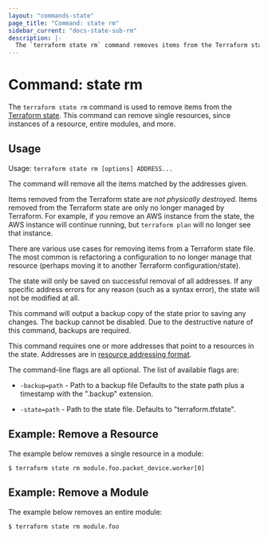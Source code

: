 ```yaml
---
layout: "commands-state"
page_title: "Command: state rm"
sidebar_current: "docs-state-sub-rm"
description: |-
  The `terraform state rm` command removes items from the Terraform state.
---
```


# Command: state rm

The `terraform state rm` command is used to remove items from the
[Terraform state](/docs/state/index.html). This command can remove
single resources, since instances of a resource, entire modules,
and more.

## Usage

Usage: `terraform state rm [options] ADDRESS...`

The command will remove all the items matched by the addresses given.

Items removed from the Terraform state are _not physically destroyed_.
Items removed from the Terraform state are only no longer managed by
Terraform. For example, if you remove an AWS instance from the state, the AWS
instance will continue running, but `terraform plan` will no longer see that
instance.

There are various use cases for removing items from a Terraform state
file. The most common is refactoring a configuration to no longer manage
that resource (perhaps moving it to another Terraform configuration/state).

The state will only be saved on successful removal of all addresses.
If any specific address errors for any reason (such as a syntax error),
the state will not be modified at all.

This command will output a backup copy of the state prior to saving any
changes. The backup cannot be disabled. Due to the destructive nature
of this command, backups are required.

This command requires one or more addresses that point to a resources in the
state. Addresses are
in [resource addressing format](/docs/commands/state/addressing.html).

The command-line flags are all optional. The list of available flags are:

* `-backup=path` - Path to a backup file Defaults to the state path plus
                   a timestamp with the ".backup" extension.

* `-state=path` - Path to the state file. Defaults to "terraform.tfstate".

## Example: Remove a Resource

The example below removes a single resource in a module:

```
$ terraform state rm module.foo.packet_device.worker[0]
```

## Example: Remove a Module

The example below removes an entire module:

```
$ terraform state rm module.foo
```